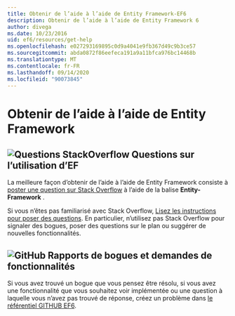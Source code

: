 ```yaml
---
title: Obtenir de l’aide à l’aide de Entity Framework-EF6
description: Obtenir de l’aide à l’aide de Entity Framework 6
author: divega
ms.date: 10/23/2016
uid: ef6/resources/get-help
ms.openlocfilehash: e027293169895c0d9a4041e9fb367d49c9b3ce57
ms.sourcegitcommit: abda0872f86eefeca191a9a11bfca976bc14468b
ms.translationtype: MT
ms.contentlocale: fr-FR
ms.lasthandoff: 09/14/2020
ms.locfileid: "90073845"
---
```

# <a name="get-help-using-entity-framework"></a>Obtenir de l’aide à l’aide de Entity Framework
## <a name="stackoverflow-questions-questions-about-using-ef"></a>![Questions StackOverflow](~/ef6/media/stackoverflow.png) Questions sur l’utilisation d’EF  

La meilleure façon d’obtenir de l’aide à l’aide de Entity Framework consiste à [poster une question sur Stack Overflow](https://stackoverflow.com/questions/ask) à l’aide de la balise **Entity-Framework** .  

Si vous n’êtes pas familiarisé avec Stack Overflow, [Lisez les instructions pour poser des questions](https://stackoverflow.com/help/asking). En particulier, n’utilisez pas Stack Overflow pour signaler des bogues, poser des questions sur le plan ou suggérer de nouvelles fonctionnalités.  

## <a name="github-mark-bug-reports-and-feature-requests"></a>![GitHub](~/ef6/media/github-mark-32px.png) Rapports de bogues et demandes de fonctionnalités  

Si vous avez trouvé un bogue que vous pensez être résolu, si vous avez une fonctionnalité que vous souhaitez voir implémentée ou une question à laquelle vous n’avez pas trouvé de réponse, créez un problème dans [le référentiel GITHUB EF6](https://github.com/aspnet/EntityFramework6/issues).
